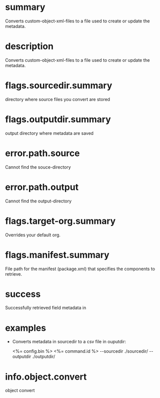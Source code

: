 # summary

Converts custom-object-xml-files to a file used to create or update the metadata.

# description

Converts custom-object-xml-files to a file used to create or update the metadata.

# flags.sourcedir.summary

directory where source files you convert are stored

# flags.outputdir.summary

output directory where metadata are saved

# error.path.source

Cannot find the souce-directory

# error.path.output

Cannot find the output-directory

# flags.target-org.summary

Overrides your default org.

# flags.manifest.summary

File path for the manifest (package.xml) that specifies the components to retrieve.

# success

Successfully retrieved field metadata in

# examples

- Converts metadata in sourcedir to a csv file in ouputdir:

  <%= config.bin %> <%= command.id %> --sourcedir ./sourcedir/ --outputdir ./outputdir/

# info.object.convert

object convert
